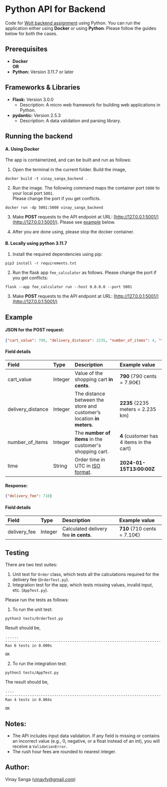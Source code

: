 # Python API for Backend
Code for [Wolt backend assignment](https://github.com/woltapp/engineering-internship-2024) using Python. You can run the application either using **Docker** or using **Python**. Please follow the guides below for both the cases.

## Prerequisites
- **Docker**\
**OR**
- **Python:** Version 3.11.7 or later

## Frameworks & Libraries
- **Flask:** Version 3.0.0
  - Description: A micro web framework for building web applications in Python.
- **pydantic:** Version 2.5.3
  - Description: A data validation and parsing library.

## Running the backend
#### A. Using Docker
The app is containerized, and can be built and run as follows:
1. Open the terminal in the current folder. Build the image,
```
docker build -t vinay_sanga_backend . 
```

2. Run the image. The following command maps the container port `5000` to your local port `5001`. \
Please change the port if you get conflicts.
```
docker run -dp 5001:5000 vinay_sanga_backend
```
3. Make **POST** requests to the API endpoint at URL: [http://127.0.0.1:5001/](http://127.0.0.1:5001/). Please see [example](https://github.com/vinaysanga/Delivery-Fee-Calculator/edit/master/README.md#example) below.

4. After you are done using, please stop the docker container.

#### B. Locally using python 3.11.7
1. Install the required dependencies using pip:
```
pip3 install -r requirements.txt
```

2. Run the flask app `fee_calculator` as follows. Please change the port if you get conflicts:
```
flask --app fee_calculator run --host 0.0.0.0 --port 5001
```

3. Make **POST** requests to the API endpoint at URL: [http://127.0.0.1:5001/](http://127.0.0.1:5001/)

## Example
#### JSON for the POST request: 
```json
{"cart_value": 790, "delivery_distance": 2235, "number_of_items": 4, "time": "2024-01-15T13:00:00Z"}
```
#### Field details

| Field             | Type  | Description                                                               | Example value                             |
|:---               |:---   |:---                                                                       |:---                                       |
|cart_value         |Integer|Value of the shopping cart __in cents__.                                   |__790__ (790 cents = 7.90€)                |
|delivery_distance  |Integer|The distance between the store and customer’s location __in meters__.      |__2235__ (2235 meters = 2.235 km)          |
|number_of_items    |Integer|The __number of items__ in the customer's shopping cart.                   |__4__ (customer has 4 items in the cart)   |
|time               |String |Order time in UTC in [ISO format](https://en.wikipedia.org/wiki/ISO_8601). |__2024-01-15T13:00:00Z__                   |
#### Response:
```json
{"delivery_fee": 710}
```
#### Field details

| Field         | Type  | Description                           | Example value             |
|:---           |:---   |:---                                   |:---                       |
|delivery_fee   |Integer|Calculated delivery fee __in cents__.  |__710__ (710 cents = 7.10€)|

## Testing
There are two test suites:
1. Unit test for `Order` class, which tests all the calculations required for the delivery fee (`OrderTest.py`).
2. Integration test for the app, which tests missing values, invalid input, etc. (`AppTest.py`).

Please run the tests as follows:
1. To run the unit test:
```
python3 tests/OrderTest.py
```
Result should be,
```
......
----------------------------------------------------------------------
Ran 6 tests in 0.000s

OK
```
2. To run the integration test:
```
python3 tests/AppTest.py
```
The result should be,
```
....
----------------------------------------------------------------------
Ran 4 tests in 0.004s

OK
```
## Notes:
- The API includes input data validation. If any field is missing or contains an incorrect value (e.g., 0, negative, or a float instead of an int), you will receive a `ValidationError`.
- The rush hour fees are rounded to nearest integer.

## Author:
Vinay Sanga (vinayfy@gmail.com)
